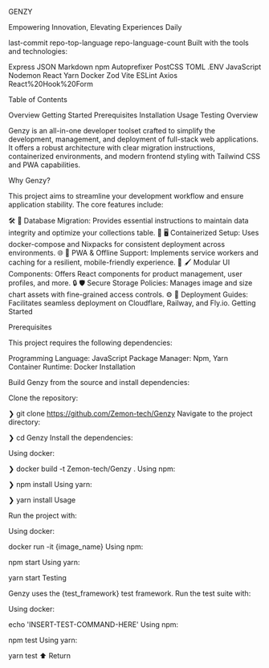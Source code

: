 GENZY

Empowering Innovation, Elevating Experiences Daily

last-commit repo-top-language repo-language-count
Built with the tools and technologies:

Express JSON Markdown npm Autoprefixer PostCSS TOML .ENV JavaScript
Nodemon React Yarn Docker Zod Vite ESLint Axios React%20Hook%20Form

Table of Contents

Overview
Getting Started
Prerequisites
Installation
Usage
Testing
Overview

Genzy is an all-in-one developer toolset crafted to simplify the development, management, and deployment of full-stack web applications. It offers a robust architecture with clear migration instructions, containerized environments, and modern frontend styling with Tailwind CSS and PWA capabilities.

Why Genzy?

This project aims to streamline your development workflow and ensure application stability. The core features include:

🛠️ 🔧 Database Migration: Provides essential instructions to maintain data integrity and optimize your collections table.
🚢 🖥️ Containerized Setup: Uses docker-compose and Nixpacks for consistent deployment across environments.
🌐 🎯 PWA & Offline Support: Implements service workers and caching for a resilient, mobile-friendly experience.
🎨 🖌️ Modular UI Components: Offers React components for product management, user profiles, and more.
🔒 🛡️ Secure Storage Policies: Manages image and size chart assets with fine-grained access controls.
⚙️ 🚀 Deployment Guides: Facilitates seamless deployment on Cloudflare, Railway, and Fly.io.
Getting Started

Prerequisites

This project requires the following dependencies:

Programming Language: JavaScript
Package Manager: Npm, Yarn
Container Runtime: Docker
Installation

Build Genzy from the source and install dependencies:

Clone the repository:

❯ git clone https://github.com/Zemon-tech/Genzy
Navigate to the project directory:

❯ cd Genzy
Install the dependencies:

Using docker:

❯ docker build -t Zemon-tech/Genzy .
Using npm:

❯ npm install
Using yarn:

❯ yarn install
Usage

Run the project with:

Using docker:

docker run -it {image_name}
Using npm:

npm start
Using yarn:

yarn start
Testing

Genzy uses the {test_framework} test framework. Run the test suite with:

Using docker:

echo 'INSERT-TEST-COMMAND-HERE'
Using npm:

npm test
Using yarn:

yarn test
⬆ Return

